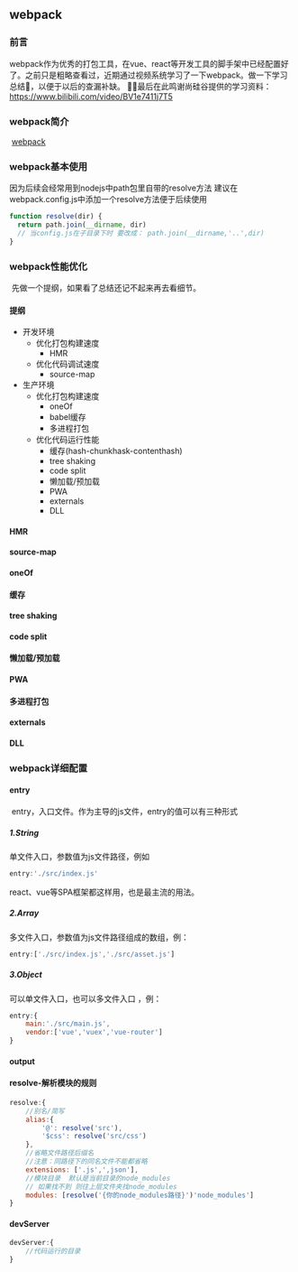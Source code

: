

## webpack

### 前言

webpack作为优秀的打包工具，在vue、react等开发工具的脚手架中已经配置好了。之前只是粗略查看过，近期通过视频系统学习了一下webpack。做一下学习总结📘，以便于以后的查漏补缺。
🙏🙏最后在此鸣谢尚硅谷提供的学习资料：https://www.bilibili.com/video/BV1e7411j7T5

### webpack简介 

​	[webpack](https://www.webpackjs.com/)


### webpack基本使用



因为后续会经常用到nodejs中path包里自带的resolve方法 建议在webpack.config.js中添加一个resolve方法便于后续使用

```js
function resolve(dir) {
  return path.join(__dirname, dir)
  // 当config.js在子目录下时 要改成： path.join(__dirname,'..',dir)
}
```



### webpack性能优化

​	先做一个提纲，如果看了总结还记不起来再去看细节。

#### 提纲

* 开发环境
  * 优化打包构建速度
    * HMR
  * 优化代码调试速度
    * source-map
* 生产环境
  * 优化打包构建速度
    * oneOf
    * babel缓存
    * 多进程打包
  * 优化代码运行性能
    * 缓存(hash-chunkhask-contenthash)
    * tree shaking
    * code split
    * 懒加载/预加载
    * PWA
    * externals
    * DLL

#### HMR 



#### source-map 



#### oneOf 



#### 缓存 



#### tree shaking 



#### code split 



#### 懒加载/预加载 



#### PWA 



#### 多进程打包 



#### externals 



#### DLL 

####  

### webpack详细配置

#### entry

​	entry，入口文件。作为主导的js文件，entry的值可以有三种形式

##### 1.String

单文件入口，参数值为js文件路径，例如
```js
entry:'./src/index.js'
```
react、vue等SPA框架都这样用，也是最主流的用法。

##### 2.Array

多文件入口，参数值为js文件路径组成的数组，例：
```js
entry:['./src/index.js','./src/asset.js']
```

##### 3.Object

可以单文件入口，也可以多文件入口 ，例：

```js
entry:{
	main:'./src/main.js',
	vendor:['vue','vuex','vue-router']
}
```

#### output

#### resolve-解析模块的规则
```js
resolve:{
    //别名/简写
    alias:{
        '@': resolve('src'),
        '$css': resolve('src/css')
    },
    //省略文件路径后缀名
    //注意：同路径下的同名文件不能都省略
    extensions: ['.js',',json'],
    //模块目录  默认是当前目录的node_modules
    // 如果找不到 则往上层文件夹找node_modules
    modules: [resolve('{你的node_modules路径}')'node_modules']
}
```

#### devServer

```js
devServer:{
    //代码运行的目录
}
```



 